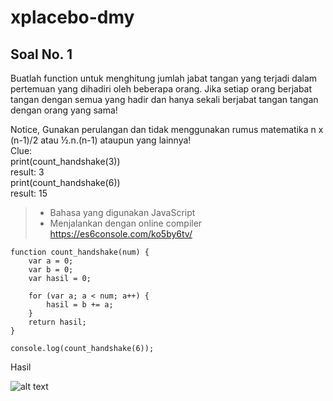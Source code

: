 # xplacebo-dmy
## Soal No. 1
Buatlah function untuk menghitung jumlah jabat tangan yang terjadi dalam pertemuan yang dihadiri oleh beberapa orang. Jika setiap orang berjabat tangan dengan semua yang hadir dan hanya sekali berjabat tangan tangan dengan orang yang sama!

Notice, Gunakan perulangan dan tidak menggunakan rumus matematika n x (n-1)/2 atau ½.n.(n-1) ataupun yang lainnya!
<br />
Clue:
<br />
print(count_handshake(3))
<br />
result: 3
<br />
print(count_handshake(6))
<br />
result: 15
<br />
> * Bahasa yang digunakan JavaScript
> * Menjalankan dengan online compiler https://es6console.com/ko5by6tv/

	function count_handshake(num) {
        var a = 0;
        var b = 0;
        var hasil = 0;

        for (var a; a < num; a++) {
            hasil = b += a;
        }
        return hasil;   
    }

    console.log(count_handshake(6));
    
<p>Hasil</p>

![alt text](https://github.com/xplacebo/xplacebo-dmy/blob/main/screenshot/soal%201.png)
